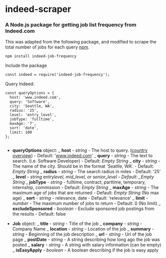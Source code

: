 # indeed-scraper

### A Node.js package for getting job list frequency from Indeed.com

This was adapted from the following package, and modified to scrape the total number of jobs for each query [npm](https://www.npmjs.com/package/indeed-scraper).

```
npm install indeed-job-frequency
```

Include the package

```
const indeed = require('indeed-job-frequency');
```

Query Indeed:

```
const queryOptions = {
  host: 'www.indeed.com',
  query: 'Software',
  city: 'Seattle, WA',
  radius: '25',
  level: 'entry_level',
  jobType: 'fulltime',
  maxAge: '7',
  sort: 'date',
  limit: 100
};


```

- **queryOptions** object:
  _ **host** - *string* - The host to query. ([country overview](https://www.indeed.com/worldwide)) - Default: 'www.indeed.com'
  _ **query** - _string_ - The text to search. (i.e. Software Developer) - Default: _Empty String_
  _ **city** - *string* - The name of the city. Should be in the format 'Seattle, WA'. - Default: *Empty String*
  _ **radius** - _string_ - The search radius in miles - Default: '25'
  _ **level** - *string* entry*level, mid_level, or senior_level - Default: \_Empty String*
  _ **jobType** - _string_ - fulltime, contract, parttime, temporary, internship, commission - Default: _Empty String_
  _ **maxAge** - *string* - The maximum age of jobs that are returned - Default: *Empty String* (No max age)
  _ **sort** - _string_ - relevance, date - Default: 'relevance'
  _ **limit** - *number* - The maximum number of jobs to return - Default: 0 (No limit)
  _ **excludeSponsored** - _boolean_ - Exclude sponsored job postings from the results - Default: false

- **Job** object:
  _ **title** - *string* - Title of the job
  _ **company** - _string_ - Company Name
  _ **location** - *string* - Location of the job
  _ **summary** - _string_ - Beginning of the job description
  _ **url** - *string* - Url of the job page
  _ **postDate** - _string_ - A string describing how long ago the job was posted
  _ **salary** - *string* - A string with salary information (can be empty)
  _ **isEasyApply** - _boolean_ - A boolean describing if the job is easy apply

